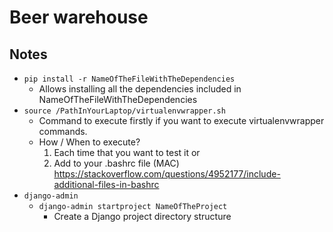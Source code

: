 # Beer warehouse

## Notes
* `pip install -r NameOfTheFileWithTheDependencies`
  * Allows installing all the dependencies included in NameOfTheFileWithTheDependencies
* `source /PathInYourLaptop/virtualenvwrapper.sh`
  * Command to execute firstly if you want to execute virtualenvwrapper commands. 
  * How / When to execute?
    1) Each time that you want to test it or
    2) Add to your .bashrc file (MAC) https://stackoverflow.com/questions/4952177/include-additional-files-in-bashrc
* `django-admin`
  * `django-admin startproject NameOfTheProject`
    * Create a Django project directory structure